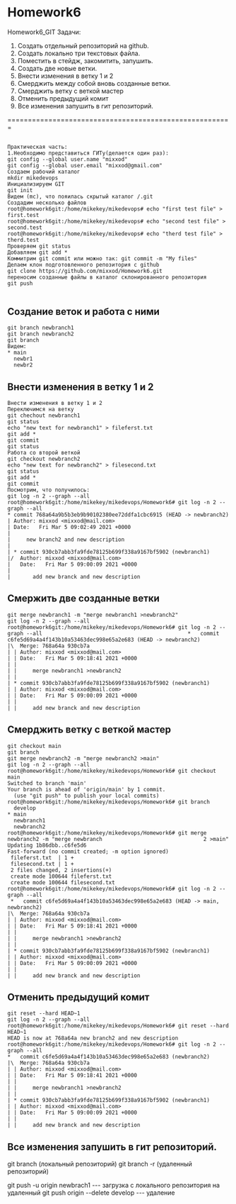 # Homework6
Homework6_GIT
Задачи:
1. Создать отдельный репозиторий на github.
2. Создать локально три текстовых файла.
3. Поместить в стейдж, закомитить, запушить.
4. Создать две новые ветки.
5. Внести изменения в ветку 1 и 2 
6. Смерджить между собой вновь созданные ветки.
7. Смерджить ветку с веткой мастер
8. Отменить предыдущий комит
9. Все изменения запушить в гит репозиторий.

=======================================================
##
```
Практическая часть:
1.Необходимо представиться ГИТу(делается один раз):
git config --global user.name "mixxod"
git config --global user.email "mixxod@gmail.com"
Создаем рабочий каталог
mkdir mikedevops
Инициализируем GIT
git init
Видем (mc), что пояилась скрытый каталог /.git
Создадим несколько файлов 
root@homework6git:/home/mikekey/mikedevops# echo "first test file" > first.test
root@homework6git:/home/mikekey/mikedevops# echo "second test file" > second.test
root@homework6git:/home/mikekey/mikedevops# echo "therd test file" > therd.test
Проверяем git status
Добавляем git add *
Коммитрим git commit или можно так: git commit -m "My files"
Делаем клон подготовленного репозитория c github
git clone https://github.com/mixxod/Homework6.git
переносим созданные файлы в каталог склонированного репозитория
git push


```
## Создание веток и работа с ними
```
git branch newbranch1
git branch newbranch2
git branch
Видем:
* main
  newbr1
  newbr2
```
## Bнести изменения в ветку 1 и 2
```
Bнести изменения в ветку 1 и 2
Переключимся на ветку
git chechout newbranch1
git status
echo "new text for newbranch1" > fileferst.txt
git add *
git commit
git status
Работа со второй веткой
git checkout newbranch2
echo "new text for newbranch2" > filesecond.txt
git status
git add *
git commit
Посмотрим, что получилось:
git log -n 2 --graph --all
root@homework6git:/home/mikekey/mikedevops/Homework6# git log -n 2 --graph --all
* commit 768a64a9b5b3eb9b90102380ee72ddfa1cbc6915 (HEAD -> newbranch2)
| Author: mixxod <mixxod@mail.com>
| Date:   Fri Mar 5 09:02:49 2021 +0000
|
|     new branch2 and new description
|
| * commit 930cb7abb3fa9fde78125b699f338a9167bf5902 (newbranch1)
|/  Author: mixxod <mixxod@mail.com>
|   Date:   Fri Mar 5 09:00:09 2021 +0000
|
|       add new branck and new description
```

## Смержить две созданные ветки
```
git merge newbranch1 -m "merge newbranch1 >newbranch2"
git log -n 2 --graph --all
root@homework6git:/home/mikekey/mikedevops/Homework6# git log -n 2 --graph --all                                              *   commit c6fe5d69a4a4f143b10a53463dec998e65a2e683 (HEAD -> newbranch2)
|\  Merge: 768a64a 930cb7a
| | Author: mixxod <mixxod@mail.com>
| | Date:   Fri Mar 5 09:18:41 2021 +0000
| |
| |     merge newbranch1 >newbranch2
| |
| * commit 930cb7abb3fa9fde78125b699f338a9167bf5902 (newbranch1)
| | Author: mixxod <mixxod@mail.com>
| | Date:   Fri Mar 5 09:00:09 2021 +0000
| |
| |     add new branck and new description
```

## Смерджить ветку с веткой мастер
```
git checkout main
git branch
git merge newbranch2 -m "merge newbranch2 >main"
git log -n 2 --graph --all
root@homework6git:/home/mikekey/mikedevops/Homework6# git checkout main
Switched to branch 'main'
Your branch is ahead of 'origin/main' by 1 commit.
  (use "git push" to publish your local commits)
root@homework6git:/home/mikekey/mikedevops/Homework6# git branch
  develop
* main
  newbranch1
  newbranch2
root@homework6git:/home/mikekey/mikedevops/Homework6# git merge newbranch2 -m "merge newbranch                                2 >main"
Updating 1b86dbb..c6fe5d6
Fast-forward (no commit created; -m option ignored)
 fileferst.txt  | 1 +
 filesecond.txt | 1 +
 2 files changed, 2 insertions(+)
 create mode 100644 fileferst.txt
 create mode 100644 filesecond.txt
root@homework6git:/home/mikekey/mikedevops/Homework6# git log -n 2 --graph --all                                             
 *   commit c6fe5d69a4a4f143b10a53463dec998e65a2e683 (HEAD -> main, newbranch2)
|\  Merge: 768a64a 930cb7a
| | Author: mixxod <mixxod@mail.com>
| | Date:   Fri Mar 5 09:18:41 2021 +0000
| |
| |     merge newbranch1 >newbranch2
| |
| * commit 930cb7abb3fa9fde78125b699f338a9167bf5902 (newbranch1)
| | Author: mixxod <mixxod@mail.com>
| | Date:   Fri Mar 5 09:00:09 2021 +0000
| |
| |     add new branck and new description

```

## Отменить предыдущий комит
```
git reset --hard HEAD~1
git log -n 2 --graph --all
root@homework6git:/home/mikekey/mikedevops/Homework6# git reset --hard HEAD~1
HEAD is now at 768a64a new branch2 and new description
root@homework6git:/home/mikekey/mikedevops/Homework6# git log -n 2 --graph --all
*   commit c6fe5d69a4a4f143b10a53463dec998e65a2e683 (newbranch2)
|\  Merge: 768a64a 930cb7a
| | Author: mixxod <mixxod@mail.com>
| | Date:   Fri Mar 5 09:18:41 2021 +0000
| |
| |     merge newbranch1 >newbranch2
| |
| * commit 930cb7abb3fa9fde78125b699f338a9167bf5902 (newbranch1)
| | Author: mixxod <mixxod@mail.com>
| | Date:   Fri Mar 5 09:00:09 2021 +0000
| |
| |     add new branck and new description
```
## Все изменения запушить в гит репозиторий.
git branch (локальный репозиторий)
git branch -r (удаленный репозиторий)

git push -u origin newbrach1 --- загрузка с локального репозитория на удаленный
git push origin --delete develop --- удаление 

